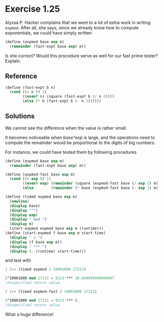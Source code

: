 Exercise 1.25
=============
Alyssa P. Hacker complains that we went to a lot of extra work in writing `expmod`. 
After all, she says, since we already know how to compute exponentials, we could have simply written

```scheme
(define (expmod base exp m)
  (remainder (fast-expt base exp) m))
```

Is she correct? Would this procedure serve as well for our fast prime tester? Explain.


Reference
---------
```scheme
(define (fast-expt b n)
  (cond ((= n 0) 1)
        ((even? n) (square (fast-expt b (/ n 2))))
        (else (* b (fast-expt b (- n 1))))))
```


Solutions
---------
We cannot see the difference when the value is rather small.

It becomes noticeable when *base^exp* is large, and the operations need to compute the remainder
would be proportional to the digits of big numbers.

For instance, we could have tested them by following procedures

```scheme
(define (expmod base exp m)
  (remainder (fast-expt base exp) m))

(define (expmod-fast base exp m)
  (cond ((= exp 0) 1)
        ((even? exp) (remainder (square (expmod-fast base (/ exp 2) m)) m))
        (else        (remainder (* base (expmod-fast base (- exp 1) m)) m)))))

(define (timed expmod base exp m)
  (newline)
  (display base)
  (display "^")
  (display exp)
  (display " mod ")
  (display m)
  (start-expmod expmod base exp m (runtime)))
(define (start-expmod f base exp m start-time)
  (display " = ")
  (display (f base exp m))
  (display " *** ")
  (display (- (runtime) start-time)))
```

and test with

```scheme
1 ]=> (timed expmod 2 10001000 17221)

2^10001000 mod 17221 = 9113 *** 26.049999999999997
;Unspecified return value

1 ]=> (timed expmod-fast 2 10001000 17221)

2^10001000 mod 17221 = 9113 *** 0.
;Unspecified return value
```

What a huge difference!
